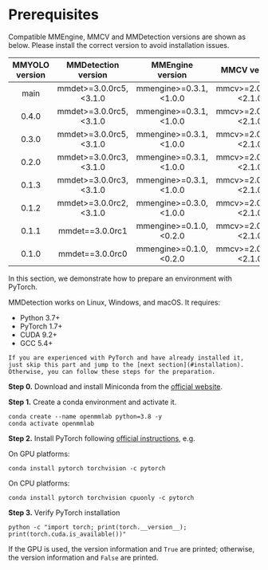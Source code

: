 # Prerequisites

Compatible MMEngine, MMCV and MMDetection versions are shown as below. Please install the correct version to avoid installation issues.

| MMYOLO version |   MMDetection version    |     MMEngine version     |      MMCV version       |
| :------------: | :----------------------: | :----------------------: | :---------------------: |
|      main      | mmdet>=3.0.0rc5, \<3.1.0 | mmengine>=0.3.1, \<1.0.0 | mmcv>=2.0.0rc0, \<2.1.0 |
|     0.4.0      | mmdet>=3.0.0rc5, \<3.1.0 | mmengine>=0.3.1, \<1.0.0 | mmcv>=2.0.0rc0, \<2.1.0 |
|     0.3.0      | mmdet>=3.0.0rc5, \<3.1.0 | mmengine>=0.3.1, \<1.0.0 | mmcv>=2.0.0rc0, \<2.1.0 |
|     0.2.0      | mmdet>=3.0.0rc3, \<3.1.0 | mmengine>=0.3.1, \<1.0.0 | mmcv>=2.0.0rc0, \<2.1.0 |
|     0.1.3      | mmdet>=3.0.0rc3, \<3.1.0 | mmengine>=0.3.1, \<1.0.0 | mmcv>=2.0.0rc0, \<2.1.0 |
|     0.1.2      | mmdet>=3.0.0rc2, \<3.1.0 | mmengine>=0.3.0, \<1.0.0 | mmcv>=2.0.0rc0, \<2.1.0 |
|     0.1.1      |     mmdet==3.0.0rc1      | mmengine>=0.1.0, \<0.2.0 | mmcv>=2.0.0rc0, \<2.1.0 |
|     0.1.0      |     mmdet==3.0.0rc0      | mmengine>=0.1.0, \<0.2.0 | mmcv>=2.0.0rc0, \<2.1.0 |

In this section, we demonstrate how to prepare an environment with PyTorch.

MMDetection works on Linux, Windows, and macOS. It requires:

- Python 3.7+
- PyTorch 1.7+
- CUDA 9.2+
- GCC 5.4+

```{note}
If you are experienced with PyTorch and have already installed it, just skip this part and jump to the [next section](#installation). Otherwise, you can follow these steps for the preparation.
```

**Step 0.** Download and install Miniconda from the [official website](https://docs.conda.io/en/latest/miniconda.html).

**Step 1.** Create a conda environment and activate it.

```shell
conda create --name openmmlab python=3.8 -y
conda activate openmmlab
```

**Step 2.** Install PyTorch following [official instructions](https://pytorch.org/get-started/locally/), e.g.

On GPU platforms:

```shell
conda install pytorch torchvision -c pytorch
```

On CPU platforms:

```shell
conda install pytorch torchvision cpuonly -c pytorch
```

**Step 3.** Verify PyTorch installation

```shell
python -c "import torch; print(torch.__version__); print(torch.cuda.is_available())"
```

If the GPU is used, the version information and `True` are printed; otherwise, the version information and `False` are printed.
